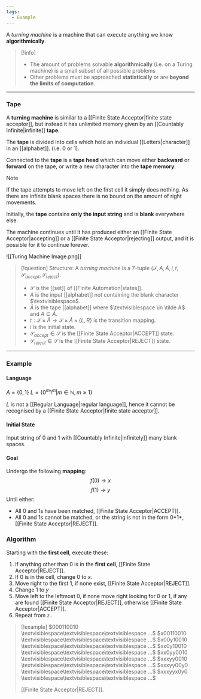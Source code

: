 ```yaml
---
tags:
  - Example
---
```

A _turning machine_ is a machine that can execute anything we know **algorithmically**.

> [!info]
> - The amount of problems solvable **algorithmically** (i.e. on a Turing machine) is a small subset of all possible problems
> - Other problems must be approached **statistically** or are **beyond the limits of computation**.

---
### Tape
A **turning machine** is similar to a [[Finite State Acceptor|finite state acceptor]], but instead it has unlimited memory given by an [[Countably Infinite|infinite]] **tape**.

The **tape** is divided into cells which hold an individual [[Letters|character]] in an [[alphabet]]. (i.e. $0$ or $1$).

Connected to the **tape** is a **tape head** which can move either **backward** or **forward** on the tape, or write a new character into the **tape memory**.

> [!note]
> If the tape attempts to move left on the first cell it simply does nothing. As there are infinite blank spaces there is no bound on the amount of right movements.

Initially, the **tape** contains **only the input string** and is **blank** everywhere else.

The machine continues until it has produced either an [[Finite State Acceptor|accepting]] or a [[Finite State Acceptor|rejecting]] output, and it is possible for it to continue forever.

![[Turing Machine Image.png]]


> [!question] Structure:
> A _turning machine_ is a $7$-tuple $(\mathcal S, A, \tilde A, i, t, \mathcal S_{accept}, \mathcal S_{reject})$.
> - $\mathcal S$ is the [[set]] of [[Finite Automation|states]].
> - $A$ is the input [[alphabet]] not containing the blank character $\textvisiblespace$.
> - $\tilde A$ is the tape [[alphabet]] where $\textvisiblespace \in \tilde A$ and $A \subseteq \tilde A$.
> -  $t: \mathcal S \times \tilde A \rightarrow \mathcal S \times \tilde A \times \{L, R\}$ is the transition mapping.
> - $i$ is the initial state.
> - $\mathcal S_{accept} \in \mathcal S$ is the [[Finite State Acceptor|ACCEPT]] state.
> - $\mathcal S_{reject} \in \mathcal S$ is the [[Finite State Acceptor|REJECT]] state.

---
### Example
#### Language
$A = \{0, 1\}$
$L = \{0^m 1^m | m \in \mathbb N, m \ge 1\}$

$L$ is not a [[Regular Language|regular language]], hence it cannot be recognised by a [[Finite State Acceptor|finite state acceptor]].

#### Initial State
Input string of $0$ and $1$ with [[Countably Infinite|infinitely]] many blank spaces.

#### Goal
Undergo the following **mapping**:
$$f(0) \rightarrow x$$
$$f(1) \rightarrow y$$
Until either:
- All $0$ and $1$s have been matched, [[Finite State Acceptor|ACCEPT]].
- All $0$ and $1$s cannot be matched, or the string is not in the form $0*$$1*$, [[Finite State Acceptor|REJECT]].

### Algorithm
Starting with the **first cell**, execute these:
1. If anything other than $0$ is in the **first cell**, [[Finite State Acceptor|REJECT]].
2. If $0$ is in the cell, change $0$ to $x$.
3. Move right to the first $1$, if none exist, [[Finite State Acceptor|REJECT]].
4. Change $1$ to $y$
5. Move left to the leftmost $0$, if none move right looking for $0$ or $1$, if any are found [[Finite State Acceptor|REJECT]], otherwise [[Finite State Acceptor|ACCEPT]].
6. Repeat from `2.`

>[!example]
> $000110010 \textvisiblespace\textvisiblespace\textvisiblespace  ...$
> $x00110010 \textvisiblespace\textvisiblespace\textvisiblespace  ...$
> $x00y10010 \textvisiblespace\textvisiblespace\textvisiblespace  ...$
> $xx0y10010 \textvisiblespace\textvisiblespace\textvisiblespace  ...$
> $xx0yy0010 \textvisiblespace\textvisiblespace\textvisiblespace  ...$
> $xxxyy0010 \textvisiblespace\textvisiblespace\textvisiblespace  ...$
> $xxxyy00y0 \textvisiblespace\textvisiblespace\textvisiblespace  ...$
> $xxxyyx0y0 \textvisiblespace\textvisiblespace\textvisiblespace  ...$
> 
> [[Finite State Acceptor|REJECT]].